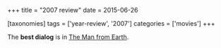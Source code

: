 +++
title = "2007 review"
date = 2015-06-26

[taxonomies]
tags = ['year-review', '2007']
categories = ['movies']
+++

The **best dialog** is in [The Man from Earth].

[The Man from Earth]: @/the-man-from-earth.md
